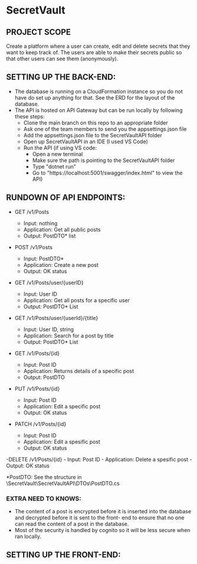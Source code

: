 # SecretVault
## PROJECT SCOPE
Create a platform where a user can create, edit and delete secrets that they want to keep track of. The users are able to make their secrets public so that other users can see them (anonymously).

## SETTING UP THE BACK-END:
- The database is running on a CloudFormation instance so you do not have do set up anything for that. See the ERD for the   layout of the database.
- The API is hosted on API Gateway but can be run locally by following these steps:
	- Clone the main branch on this repo to an appropriate folder
	- Ask one of the team members to send you the appsettings.json file
	- Add the appsettings.json file to the SecretVaultAPI folder
	- Open up SecretVaultAPI in an IDE (I used VS Code)
	- Run the API (if using VS code:
		- Open a new terminal
		- Make sure the path is pointing to the SecretVaultAPI folder
		- Type "dotnet run"
		- Go to "https://localhost:5001/swagger/index.html" to view the API)

## RUNDOWN OF API ENDPOINTS:
- GET /v1/Posts
	- Input: nothing
	- Application: Get all public posts
	- Output: PostDTO* list

- POST /v1/Posts
	- Input: PostDTO*
	- Application: Create a new post
	- Output: OK status
	
- GET /v1/Posts/user/{userID}
	- Input: User ID
	- Application: Get all posts for a specific user
	- Output: PostDTO* List
	
- GET /v1/Posts/user/{userId}/{title}
	- Input: User ID, string
	- Application: Search for a post by title
	- Output: PostDTO* List
	
- GET /v1/Posts/{id}
	- Input: Post ID
	- Application: Returns details of a specific post
	- Output: PostDTO
	
- PUT /v1/Posts/{id}
	- Input: Post ID
	- Application: Edit a specific post
	- Output: OK status
	
- PATCH /v1/Posts/{id}
	- Input: Post ID
	- Application: Edit a spesific post
	- Output: OK status
	
-DELETE /v1/Posts/{id}
	- Input: Post ID
	- Application: Delete a spesific post
	- Output: OK status

*PostDTO: See the structure in \SecretVault\SecretVaultAPI\DTOs\PostDTO.cs

### EXTRA NEED TO KNOWS:
- The content of a post is encrypted before it is inserted into the database and decrypted before it is sent to the front-   end to ensure that no one can read the content of a post in the database.
- Most of the security is handled by cognito so it will be less secure when ran locally.


## SETTING UP THE FRONT-END:
